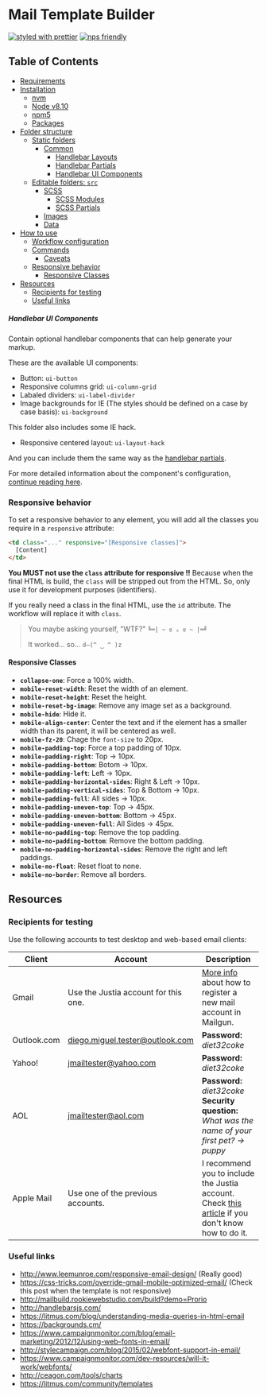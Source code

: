 
# Mail Template Builder

[![styled with prettier](https://img.shields.io/badge/styled_with-prettier-ff69b4.svg)](https://github.com/prettier/prettier) [![nps friendly](https://img.shields.io/badge/nps-friendly-blue.svg?style=flat-square)](https://github.com/kentcdodds/nps)

## Table of Contents

- [Requirements](#requirements)
- [Installation](#installation)
  - [nvm](#nvm)
  - [Node v8.10](#node-v810)
  - [npm5](#npm5)
  - [Packages](#packages)
- [Folder structure](#folder-structure)
  - [Static folders](#static-folders)
    - [Common](#common)
      - [Handlebar Layouts](#handlebar-layouts)
      - [Handlebar Partials](#handlebar-partials)
      - [Handlebar UI Components](#handlebar-ui-components)
  - [Editable folders: `src`](#editable-folders-src)
    - [SCSS](#scss)
      - [SCSS Modules](#scss-modules)
      - [SCSS Partials](#scss-partials)
    - [Images](#images)
    - [Data](#data)
- [How to use](#how-to-use)
  - [Workflow configuration](#workflow-configuration)
  - [Commands](#commands)
    - [Caveats](#caveats)
  - [Responsive behavior](#responsive-behavior)
    - [Responsive Classes](#responsive-classes)
- [Resources](#resources)
  - [Recipients for testing](#recipients-for-testing)
  - [Useful links](#useful-links)


##### Handlebar UI Components

Contain optional handlebar components that can help generate your markup.

These are the available UI components:

- Button: `ui-button`
- Responsive columns grid: `ui-column-grid`
- Labaled dividers: `ui-label-divider`
- Image backgrounds for IE (The styles should be defined on a case by case basis): `ui-background`

This folder also includes some IE hack.

- Responsive centered layout: `ui-layout-hack`

And you can include them the same way as the [handlebar partials](#handlebar-partials).

For more detailed information about the component's configuration, [continue reading here](https://github.com/justia/mail-template-builder/tree/develop/common/ui-components#ui-components).




### Responsive behavior

To set a responsive behavior to any element, you will add all the classes you require in a `responsive` attribute:

```html
<td class="..." responsive="[Responsive classes]">
  [Content]
</td>
```

**You MUST not use the `class` attribute for responsive !!** Because when the final HTML is build, the `class` will be stripped out from the HTML. So, only use it for development purposes (identifiers).

If you really need a class in the final HTML, use the `id` attribute. The workflow will replace it with `class`.

> You maybe asking yourself, "WTF?" `╚═| ~ ಠ ₒ ಠ ~ |═╝`
>
> It worked... so... `d–(^ ‿ ^ )z`


#### Responsive Classes

- **`collapse-one`**: Force a 100% width.
- **`mobile-reset-width`**: Reset the width of an element.
- **`mobile-reset-height`**: Reset the height.
- **`mobile-reset-bg-image`**: Remove any image set as a background.
- **`mobile-hide`**: Hide it.
- **`mobile-align-center`**: Center the text and if the element has a smaller width than its parent, it will be centered as well.
- **`mobile-fz-20`**: Chage the `font-size` to 20px.
- **`mobile-padding-top`**: Force a top padding of 10px.
- **`mobile-padding-right`**: Top → 10px.
- **`mobile-padding-bottom`**: Botom → 10px.
- **`mobile-padding-left`**: Left → 10px.
- **`mobile-padding-horizontal-sides`**: Right & Left → 10px.
- **`mobile-padding-vertical-sides`**: Top & Bottom → 10px.
- **`mobile-padding-full`**: All sides → 10px.
- **`mobile-padding-uneven-top`**: Top → 45px.
- **`mobile-padding-uneven-bottom`**: Bottom → 45px.
- **`mobile-padding-uneven-full`**: All Sides → 45px.
- **`mobile-no-padding-top`**: Remove the top padding.
- **`mobile-no-padding-bottom`**: Remove the bottom padding.
- **`mobile-no-padding-horizontal-sides`**: Remove the right and left paddings.
- **`mobile-no-float`**: Reset float to none.
- **`mobile-no-border`**: Remove all borders.


## Resources

### Recipients for testing

Use the following accounts to test desktop and web-based email clients:

Client | Account | Description
------ | ------- | -----------
Gmail | Use the Justia account for this one. | [More info](#add-another-email-account) about how to register a new mail account in Mailgun.
Outlook.com | diego.miguel.tester@outlook.com | **Password:** *diet32coke*
Yahoo! | jmailtester@yahoo.com | **Password:** *diet32coke*
AOL | jmailtester@aol.com | **Password:** *diet32coke* <br> **Security question:** <br> *What was the name of your first pet? → puppy*
Apple Mail | Use one of the previous accounts. | I recommend you to include the Justia account. <br>Check [this article](https://support.apple.com/en-us/HT204093#setup) if you don't know how to do it.

### Useful links

- http://www.leemunroe.com/responsive-email-design/ (Really good)
- https://css-tricks.com/override-gmail-mobile-optimized-email/ (Check this post when the template is not responsive)
- http://mailbuild.rookiewebstudio.com/build?demo=Prorio
- http://handlebarsjs.com/
- https://litmus.com/blog/understanding-media-queries-in-html-email
- https://backgrounds.cm/
- https://www.campaignmonitor.com/blog/email-marketing/2012/12/using-web-fonts-in-email/
- http://stylecampaign.com/blog/2015/02/webfont-support-in-email/
- https://www.campaignmonitor.com/dev-resources/will-it-work/webfonts/
- http://ceagon.com/tools/charts
- https://litmus.com/community/templates
